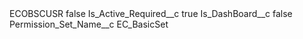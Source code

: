 <?xml version="1.0" encoding="UTF-8"?>
<CustomMetadata xmlns="http://soap.sforce.com/2006/04/metadata" xmlns:xsi="http://www.w3.org/2001/XMLSchema-instance" xmlns:xsd="http://www.w3.org/2001/XMLSchema">
    <label>ECOBSCUSR</label>
    <protected>false</protected>
    <values>
        <field>Is_Active_Required__c</field>
        <value xsi:type="xsd:boolean">true</value>
    </values>
    <values>
        <field>Is_DashBoard__c</field>
        <value xsi:type="xsd:boolean">false</value>
    </values>
    <values>
        <field>Permission_Set_Name__c</field>
        <value xsi:type="xsd:string">EC_BasicSet</value>
    </values>
</CustomMetadata>
